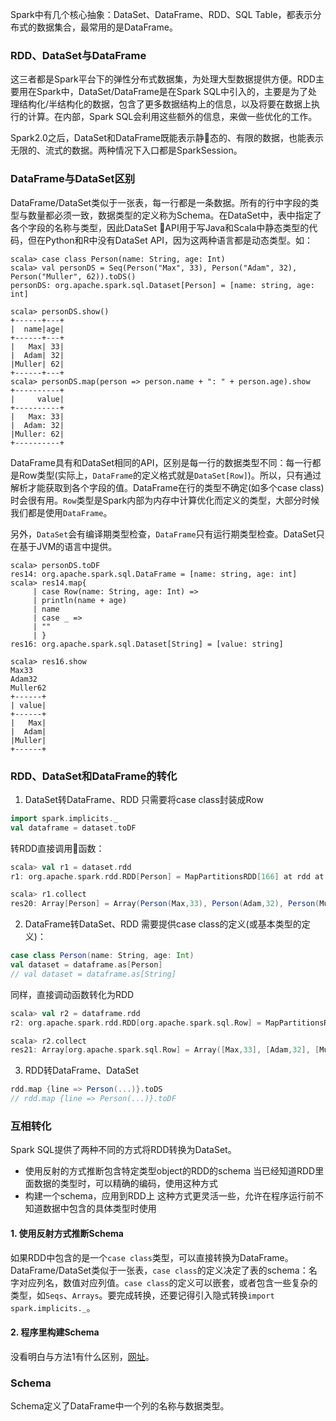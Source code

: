 Spark中有几个核心抽象：DataSet、DataFrame、RDD、SQL Table，都表示分布式的数据集合，最常用的是DataFrame。

### RDD、DataSet与DataFrame
这三者都是Spark平台下的弹性分布式数据集，为处理大型数据提供方便。RDD主要用在Spark中，DataSet/DataFrame是在Spark SQL中引入的，主要是为了处理结构化/半结构化的数据，包含了更多数据结构上的信息，以及将要在数据上执行的计算。在内部，Spark SQL会利用这些额外的信息，来做一些优化的工作。

Spark2.0之后，DataSet和DataFrame既能表示静态的、有限的数据，也能表示无限的、流式的数据。两种情况下入口都是SparkSession。

### DataFrame与DataSet区别
DataFrame/DataSet类似于一张表，每一行都是一条数据。所有的行中字段的类型与数量都必须一致，数据类型的定义称为Schema。在DataSet中，表中指定了各个字段的名称与类型，因此DataSet API用于写Java和Scala中静态类型的代码，但在Python和R中没有DataSet API，因为这两种语言都是动态类型。如：

```
scala> case class Person(name: String, age: Int)
scala> val personDS = Seq(Person("Max", 33), Person("Adam", 32), Person("Muller", 62)).toDS()
personDS: org.apache.spark.sql.Dataset[Person] = [name: string, age: int]

scala> personDS.show()
+------+---+
|  name|age|
+------+---+
|   Max| 33|
|  Adam| 32|
|Muller| 62|
+------+---+
scala> personDS.map(person => person.name + ": " + person.age).show
+----------+
|     value|
+----------+
|   Max: 33|
|  Adam: 32|
|Muller: 62|
+----------+
```

DataFrame具有和DataSet相同的API，区别是每一行的数据类型不同：每一行都是Row类型(实际上，`DataFrame`的定义格式就是`DataSet[Row]`)。所以，只有通过解析才能获取到各个字段的值。DataFrame在行的类型不确定(如多个case class)时会很有用。`Row`类型是Spark内部为内存中计算优化而定义的类型，大部分时候我们都是使用`DataFrame`。

另外，`DataSet`会有编译期类型检查，`DataFrame`只有运行期类型检查。DataSet只在基于JVM的语言中提供。

```
scala> personDS.toDF
res14: org.apache.spark.sql.DataFrame = [name: string, age: int]
scala> res14.map{
     | case Row(name: String, age: Int) =>
     | println(name + age)
     | name
     | case _ =>
     | ""
     | }
res16: org.apache.spark.sql.Dataset[String] = [value: string]

scala> res16.show
Max33
Adam32
Muller62
+------+
| value|
+------+
|   Max|
|  Adam|
|Muller|
+------+
```

### RDD、DataSet和DataFrame的转化
1. DataSet转DataFrame、RDD
  只需要将case class封装成Row
  ```Scala
  import spark.implicits._
  val dataframe = dataset.toDF
  ```

  转RDD直接调用函数：
  ```Scala
  scala> val r1 = dataset.rdd
  r1: org.apache.spark.rdd.RDD[Person] = MapPartitionsRDD[166] at rdd at <console>:33

  scala> r1.collect
  res20: Array[Person] = Array(Person(Max,33), Person(Adam,32), Person(Muller,62))
  ```

2. DataFrame转DataSet、RDD
  需要提供case class的定义(或基本类型的定义)：
  ```Scala
  case class Person(name: String, age: Int)
  val dataset = dataframe.as[Person]
  // val dataset = dataframe.as[String]
  ```

  同样，直接调动函数转化为RDD
  ```Scala
  scala> val r2 = dataframe.rdd
  r2: org.apache.spark.rdd.RDD[org.apache.spark.sql.Row] = MapPartitionsRDD[170] at rdd at <console>:35

  scala> r2.collect
  res21: Array[org.apache.spark.sql.Row] = Array([Max,33], [Adam,32], [Muller,62])
  ```
3. RDD转DataFrame、DataSet

  ```Scala
  rdd.map {line => Person(...)}.toDS
  // rdd.map {line => Person(...)}.toDF
  ```

### 互相转化
Spark SQL提供了两种不同的方式将RDD转换为DataSet。

- 使用反射的方式推断包含特定类型object的RDD的schema
当已经知道RDD里面数据的类型时，可以精确的编码，使用这种方式
- 构建一个schema，应用到RDD上
这种方式更灵活一些，允许在程序运行前不知道数据中包含的具体类型时使用

#### 1. 使用反射方式推断Schema
如果RDD中包含的是一个`case class`类型，可以直接转换为DataFrame。DataFrame/DataSet类似于一张表，`case class`的定义决定了表的schema：名字对应列名，数值对应列值。`case class`的定义可以嵌套，或者包含一些复杂的类型，如`Seqs`、`Arrays`。要完成转换，还要记得引入隐式转换`import spark.implicits._`。

#### 2. 程序里构建Schema
没看明白与方法1有什么区别，[网址](https://spark.apache.org/docs/latest/sql-getting-started.html)。

### Schema

Schema定义了DataFrame中一个列的名称与数据类型。

